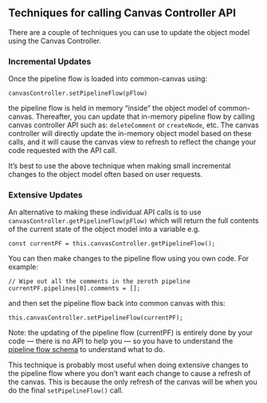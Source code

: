 
## Techniques for calling Canvas Controller API

There are a couple of techniques you can use to update the object model using the Canvas Controller.

### Incremental Updates
Once the pipeline flow is loaded into common-canvas using: 
```
canvasController.setPipelineFlow(pFlow)
``` 
the pipeline flow is held in memory “inside” the object model of common-canvas.   Thereafter, you can update that in-memory pipeline flow by calling canvas controller API such as: `deleteComment` or `createNode`, etc.  The canvas controller will directly update the in-memory object model based on these calls, and it will cause the canvas view to refresh to reflect the change your code requested with the API call.

It’s best to use the above technique when making small incremental changes to the object model often based on user requests.

### Extensive Updates

An alternative to making these individual API calls is to use `canvasController.getPipelineFlow(pFlow)`
which will return the full contents of the current state of the object model into a variable e.g.
```
const currentPF = this.canvasController.getPipelineFlow();   
```
You can then make changes to the pipeline flow using you own code.
For example:

```
// Wipe out all the comments in the zeroth pipeline
currentPF.pipelines[0].comments = []; 
```

and then set the pipeline flow back into common canvas with this:

```
this.canvasController.setPipelineFlow(currentPF);   
```

Note: the updating of the pipeline flow (currentPF) is entirely done by your code — there is no API to help you — so you have to understand the [pipeline flow schema](https://github.com/elyra-ai/pipeline-schemas/blob/main/common-pipeline/pipeline-flow/pipeline-flow-v3-schema.json) to understand what to do. 

This technique is probably most useful when doing extensive changes to the pipeline flow where you don’t want each change to cause a refresh of the canvas. This is because the only refresh of the canvas will be when you do the final `setPipelineFlow()` call.

